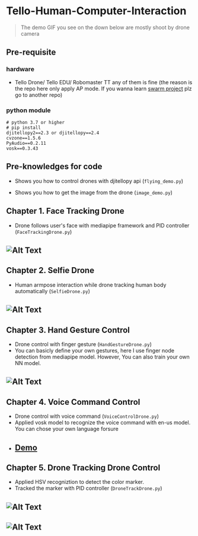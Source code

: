 # Tello-Human-Computer-Interaction
>The demo GIF you see on the down below are mostly shoot by drone camera

## Pre-requisite

### hardware
* Tello Drone/ Tello EDU/ Robomaster TT any of them is fine (the reason is the repo here only apply AP mode. If you wanna learn [swarm project]() plz go to another repo)

### python module
```
# python 3.7 or higher
# pip install
djitellopy2==2.3 or djitellopy==2.4
cvzone==1.5.6
PyAudio==0.2.11
vosk==0.3.43
```
## Pre-knowledges for code
* Shows you how to control drones with djitellopy api (`flying_demo.py`)

* Shows you how to get the image from the drone (`image_demo.py`)

## Chapter 1. Face Tracking Drone
* Drone follows user's face with mediapipe framework and PID controller (`FaceTrackingDrone.py`)
 ## ![Alt Text](https://media.giphy.com/media/Xk6Yj8LhScHJOyzdYq/giphy.gif)
## Chapter 2. Selfie Drone
* Human armpose interaction while drone tracking human body automatically (`SelfieDrone.py`)
 ## ![Alt Text](https://media.giphy.com/media/4kmzzzdDzIydQY3Xkm/giphy-downsized.gif)
## Chapter 3. Hand Gesture Control
* Drone control with finger gesture (`HandGestureDrone.py`)
* You can basicly define your own gestures, here I use finger node detection from mediapipe model. However, You can also train your own NN model.
 ## ![Alt Text](https://media.giphy.com/media/vd3AIxSkZ17tIwMN3a/giphy-downsized.gif)
## Chapter 4. Voice Command Control
* Drone control with voice command (`VoiceControlDrone.py`)
* Applied vosk model to recognize the voice command with en-us model. You can chose your own language forsure
* ## [Demo](https://drive.google.com/file/d/1aFfdLqqMBPBpYO7S0scrgZGfiFBR6_Xl/view?usp=share_link)
## Chapter 5.   Drone Tracking Drone Control
* Applied HSV recogniztion to detect the color marker.
* Tracked the marker with PID controller (`DroneTrackDrone.py`)
 ## ![Alt Text](https://media.giphy.com/media/RSqhVEIsTpisBJ3E1N/giphy-downsized.gif)

 ## ![Alt Text](https://media.giphy.com/media/x43hEFaOaxsUrO4fmC/giphy-downsized.gif)
